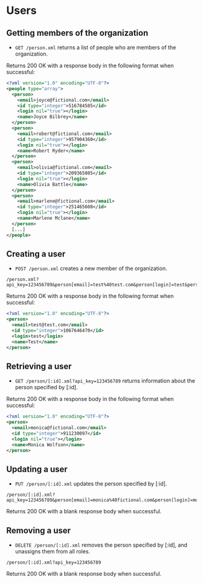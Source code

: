 Users
========


Getting members of the organization
----------

* `GET /person.xml` returns a list of people who are members of the organization.

Returns 200 OK with a response body in the following format when successful:

```xml
<?xml version="1.0" encoding="UTF-8"?>
<people type="array">
  <person>
    <email>joyce@fictional.com</email>
    <id type="integer">516784585</id>
    <login nil="true"></login>
    <name>Joyce Bilbrey</name>
  </person>
  <person>
    <email>robert@fictional.com</email>
    <id type="integer">957904360</id>
    <login nil="true"></login>
    <name>Robert Ryder</name>
  </person>
  <person>
    <email>olivia@fictional.com</email>
    <id type="integer">209365805</id>
    <login nil="true"></login>
    <name>Olivia Battle</name>
  </person>
  <person>
    <email>marlene@fictional.com</email>
    <id type="integer">251465608</id>
    <login nil="true"></login>
    <name>Marlene Mclane</name>
  </person>
  [...]
</people>
```

Creating a user
----------

* `POST /person.xml` creates a new member of the organization.

```
/person.xml?api_key=123456789&person[email]=test%40test.com&person[login]=test&person[name]=Test&person[password]=test&person[password_confirmation]=test
```

Returns 200 OK with a response body in the following format when successful:

```xml
<?xml version="1.0" encoding="UTF-8"?>
<person>
  <email>test@test.com</email>
  <id type="integer">1067646470</id>
  <login>test</login>
  <name>Test</name>
</person>
```

Retrieving a user
----------

* `GET /person/[:id].xml?api_key=123456789` returns information about the person specified by [:id].

Returns 200 OK with a response body in the following format when successful:

```xml
<?xml version="1.0" encoding="UTF-8"?>
<person>
  <email>monica@fictional.com</email>
  <id type="integer">911230097</id>
  <login nil="true"></login>
  <name>Monica Wolfson</name>
</person>
```

Updating a user
----------

* `PUT /person/[:id].xml` updates the person specified by [:id].

```
/person/[:id].xml?api_key=123456789&person[email]=monica%40fictional.com&person[login]=monica%40fictional.com&person[name]=Monica+Wolfson
```

Returns 200 OK with a blank response body when successful.


Removing a user
----------

* `DELETE /person/[:id].xml` removes the person specified by [:id], and unassigns them from all roles.

```
/person/[:id].xml?api_key=123456789
```

Returns 200 OK with a blank response body when successful.